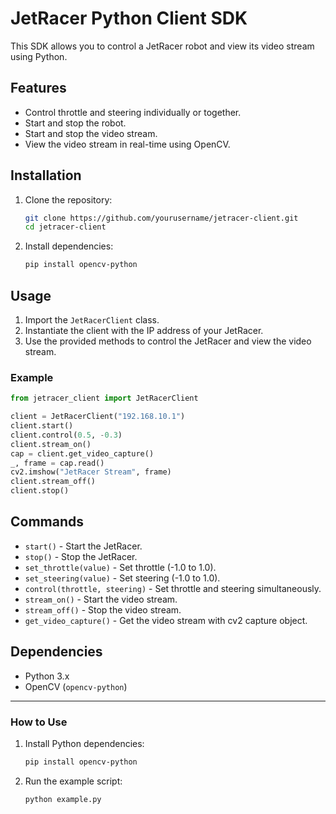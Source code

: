 # JetRacer Python Client SDK

This SDK allows you to control a JetRacer robot and view its video stream using Python.

## Features
- Control throttle and steering individually or together.
- Start and stop the robot.
- Start and stop the video stream.
- View the video stream in real-time using OpenCV.

## Installation

1. Clone the repository:
   ```bash
   git clone https://github.com/yourusername/jetracer-client.git
   cd jetracer-client
   ```

2. Install dependencies:
   ```bash 
   pip install opencv-python
   ```

## Usage

1. Import the `JetRacerClient` class.
2. Instantiate the client with the IP address of your JetRacer.
3. Use the provided methods to control the JetRacer and view the video stream.

### Example
```python
from jetracer_client import JetRacerClient

client = JetRacerClient("192.168.10.1")
client.start()
client.control(0.5, -0.3)
client.stream_on()
cap = client.get_video_capture()
_, frame = cap.read()
cv2.imshow("JetRacer Stream", frame)
client.stream_off()
client.stop()
```

## Commands

- `start()` - Start the JetRacer.
- `stop()` - Stop the JetRacer.
- `set_throttle(value)` - Set throttle (-1.0 to 1.0).
- `set_steering(value)` - Set steering (-1.0 to 1.0).
- `control(throttle, steering)` - Set throttle and steering simultaneously.
- `stream_on()` - Start the video stream.
- `stream_off()` - Stop the video stream.
- `get_video_capture()` - Get the video stream with cv2 capture object.

## Dependencies
- Python 3.x
- OpenCV (`opencv-python`)


---

### **How to Use**

1. Install Python dependencies:
   ```bash
   pip install opencv-python
   ```

2. Run the example script:
   ```bash
   python example.py
   ```

